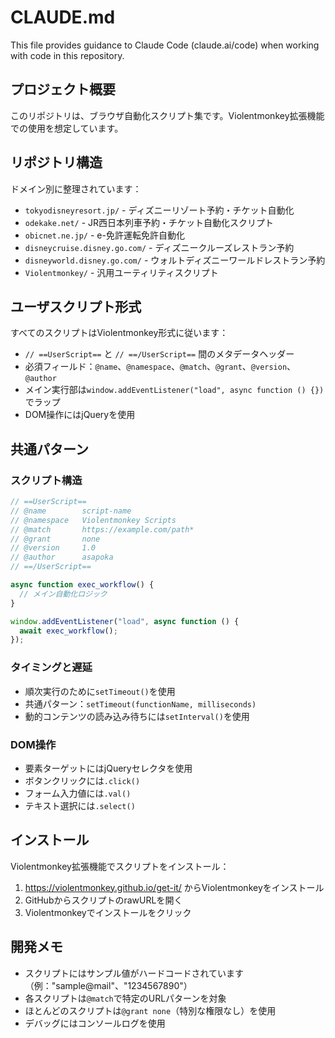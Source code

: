 # CLAUDE.md

This file provides guidance to Claude Code (claude.ai/code) when working with code in this repository.

## プロジェクト概要

このリポジトリは、ブラウザ自動化スクリプト集です。Violentmonkey拡張機能での使用を想定しています。

## リポジトリ構造

ドメイン別に整理されています：
- `tokyodisneyresort.jp/` - ディズニーリゾート予約・チケット自動化
- `odekake.net/` - JR西日本列車予約・チケット自動化スクリプト
- `obicnet.ne.jp/` - e-免許運転免許自動化
- `disneycruise.disney.go.com/` - ディズニークルーズレストラン予約
- `disneyworld.disney.go.com/` - ウォルトディズニーワールドレストラン予約
- `Violentmonkey/` - 汎用ユーティリティスクリプト

## ユーザスクリプト形式

すべてのスクリプトはViolentmonkey形式に従います：
- `// ==UserScript==` と `// ==/UserScript==` 間のメタデータヘッダー
- 必須フィールド：`@name`、`@namespace`、`@match`、`@grant`、`@version`、`@author`
- メイン実行部は`window.addEventListener("load", async function () {})`でラップ
- DOM操作にはjQueryを使用

## 共通パターン

### スクリプト構造
```javascript
// ==UserScript==
// @name        script-name
// @namespace   Violentmonkey Scripts
// @match       https://example.com/path*
// @grant       none
// @version     1.0
// @author      asapoka
// ==/UserScript==

async function exec_workflow() {
  // メイン自動化ロジック
}

window.addEventListener("load", async function () {
  await exec_workflow();
});
```

### タイミングと遅延
- 順次実行のために`setTimeout()`を使用
- 共通パターン：`setTimeout(functionName, milliseconds)`
- 動的コンテンツの読み込み待ちには`setInterval()`を使用

### DOM操作
- 要素ターゲットにはjQueryセレクタを使用
- ボタンクリックには`.click()`
- フォーム入力値には`.val()`
- テキスト選択には`.select()`

## インストール

Violentmonkey拡張機能でスクリプトをインストール：
1. https://violentmonkey.github.io/get-it/ からViolentmonkeyをインストール
2. GitHubからスクリプトのrawURLを開く
3. Violentmonkeyでインストールをクリック

## 開発メモ

- スクリプトにはサンプル値がハードコードされています（例："sample@mail"、"1234567890"）
- 各スクリプトは`@match`で特定のURLパターンを対象
- ほとんどのスクリプトは`@grant none`（特別な権限なし）を使用
- デバッグにはコンソールログを使用